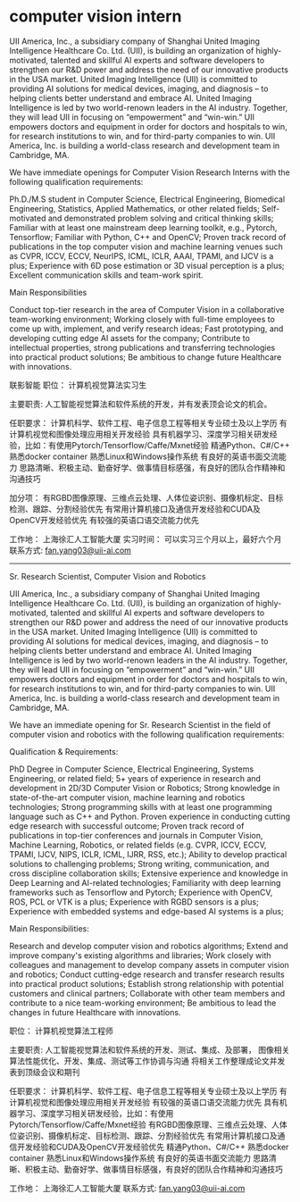 # computer vision intern
UII America, Inc., a subsidiary company of Shanghai United Imaging Intelligence Healthcare Co. Ltd. (UII), is building an organization of highly-motivated, talented and skillful AI experts and software developers to strengthen our R&D power and address the need of our innovative products in the USA market. United Imaging Intelligence (UII) is committed to providing AI solutions for medical devices, imaging, and diagnosis – to helping clients better understand and embrace AI. United Imaging Intelligence is led by two world-renown leaders in the AI industry. Together, they will lead UII in focusing on “empowerment” and “win-win.” UII empowers doctors and equipment in order for doctors and hospitals to win, for research institutions to win, and for third-party companies to win. UII America, Inc. is building a world-class research and development team in Cambridge, MA.


We have immediate openings for Computer Vision Research Interns with the following qualification requirements:

Ph.D./M.S student in Computer Science, Electrical Engineering, Biomedical Engineering, Statistics, Applied Mathematics, or other related fields;
Self-motivated and demonstrated problem solving and critical thinking skills;
Familiar with at least one mainstream deep learning toolkit, e.g., Pytorch, Tensorflow;
Familiar with Python, C++ and OpenCV;
Proven track record of publications in the top computer vision and machine learning venues such as CVPR, ICCV, ECCV, NeurIPS, ICML, ICLR, AAAI, TPAMI, and IJCV is a plus;
Experience with 6D pose estimation or 3D visual perception is a plus;
Excellent communication skills and team-work spirit.

Main Responsibilities

Conduct top-tier research in the area of Computer Vision in a collaborative team-working environment;
Working closely with full-time employees to come up with, implement, and verify research ideas;
Fast prototyping, and developing cutting edge AI assets for the company;
Contribute to intellectual properties, strong publications and transferring technologies into practical product solutions;
Be ambitious to change future Healthcare with innovations.

联影智能
职位：
计算机视觉算法实习生

主要职责:
人工智能视觉算法和软件系统的开发，并有发表顶会论文的机会。

任职要求：
计算机科学、软件工程、电子信息工程等相关专业硕士及以上学历
有计算机视觉和图像处理应用相关开发经验
具有机器学习、深度学习相关研发经验，比如：有使用Pytorch/Tensorflow/Caffe/Mxnet经验
精通Python、C#/C++
熟悉docker container
熟悉Linux和Windows操作系统
有良好的英语书面交流能力
思路清晰、积极主动、勤奋好学、做事情目标感强，有良好的团队合作精神和沟通技巧

加分项：
有RGBD图像原理、三维点云处理、人体位姿识别、摄像机标定、目标检测、跟踪、分割经验优先
有常用计算机接口及通信开发经验和CUDA及OpenCV开发经验优先
有较强的英语口语交流能力优先

工作地：
上海徐汇人工智能大厦
实习时间：
可以实习三个月以上，最好六个月
联系方式:
fan.yang03@uii-ai.com

--------------------------------------------------------------
Sr. Research Scientist, Computer Vision and Robotics


UII America, Inc., a subsidiary company of Shanghai United Imaging Intelligence Healthcare Co. Ltd. (UII), is building an organization of highly-motivated, talented and skillful AI experts and software developers to strengthen our R&D power and address the need of our innovative products in the USA market. United Imaging Intelligence (UII) is committed to providing AI solutions for medical devices, imaging, and diagnosis – to helping clients better understand and embrace AI. United Imaging Intelligence is led by two world-renown leaders in the AI industry. Together, they will lead UII in focusing on “empowerment” and “win-win.” UII empowers doctors and equipment in order for doctors and hospitals to win, for research institutions to win, and for third-party companies to win. UII America, Inc. is building a world-class research and development team in Cambridge, MA.

We have an immediate opening for Sr. Research Scientist in the field of computer vision and robotics with the following qualification requirements:


Qualification & Requirements:

PhD Degree in Computer Science, Electrical Engineering, Systems Engineering, or related field;
5+ years of experience in research and development in 2D/3D Computer Vision or Robotics;
Strong knowledge in state-of-the-art computer vision, machine learning and robotics technologies;
Strong programming skills with at least one programming language such as C++ and Python.
Proven experience in conducting cutting edge research with successful outcome;
Proven track record of publications in top-tier conferences and journals in Computer Vision, Machine Learning, Robotics, or related fields (e.g. CVPR, ICCV, ECCV, TPAMI, IJCV, NIPS, ICLR, ICML, IJRR, RSS, etc.);
Ability to develop practical solutions to challenging problems;
Strong writing, communication, and cross discipline collaboration skills;
Extensive experience and knowledge in Deep Learning and AI-related technologies;
Familiarity with deep learning frameworks such as Tensorflow and Pytorch;
Experience with OpenCV, ROS, PCL or VTK is a plus;
Experience with RGBD sensors is a plus;
Experience with embedded systems and edge-based AI systems is a plus;

Main Responsibilities:

Research and develop computer vision and robotics algorithms;
Extend and improve company's existing algorithms and libraries;
Work closely with colleagues and management to develop company assets in computer vision and robotics;
Conduct cutting-edge research and transfer research results into practical product solutions;
Establish strong relationship with potential customers and clinical partners;
Collaborate with other team members and contribute to a nice team-working environment;
Be ambitious to lead the changes in future Healthcare with innovations.


职位：
计算机视觉算法工程师

主要职责:
人工智能视觉算法和软件系统的开发、测试、集成、及部署，
图像相关算法性能优化、开发、集成、测试等工作协调与沟通
将相关工作整理成论文并发表到顶级会议和期刊

任职要求：
计算机科学、软件工程、电子信息工程等相关专业硕士及以上学历
有计算机视觉和图像处理应用相关开发经验
有较强的英语口语交流能力优先
具有机器学习、深度学习相关研发经验，比如：有使用Pytorch/Tensorflow/Caffe/Mxnet经验
有RGBD图像原理、三维点云处理、人体位姿识别、摄像机标定、目标检测、跟踪、分割经验优先
有常用计算机接口及通信开发经验和CUDA及OpenCV开发经验优先
精通Python、C#/C++
熟悉docker container
熟悉Linux和Windows操作系统
有良好的英语书面交流能力
思路清晰、积极主动、勤奋好学、做事情目标感强，有良好的团队合作精神和沟通技巧


工作地：
上海徐汇人工智能大厦
联系方式:
fan.yang03@uii-ai.com
